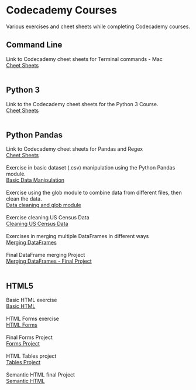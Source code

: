 # Codecademy Courses
Various exercises and cheet sheets while completing Codecademy courses.
<br/> 
## Command Line  
Link to Codecademy cheet sheets for Terminal commands - Mac  
[Cheet Sheets](https://github.com/Archie722/Codecademy_Courses/tree/master/CommandLine/Cheat%20sheets)
<br/>
<br/>
## Python 3
Link to the Codecademy cheet sheets for the Python 3 Course.<br/>
[Cheet Sheets](https://github.com/Archie722/Codecademy_Courses/tree/master/Python3_Course/Python%20-%20Cheet%20Sheets)
<br/>
<br/>
## Python Pandas
Link to Codecademy cheet sheets for Pandas and Regex<br/>
[Cheet Sheets](https://github.com/Archie722/Codecademy_Courses/tree/master/Pandas_Course/Pandas_and_Regex_Cheet_Sheets)<br/><br/>
Exercise in basic dataset (.csv) manipulation using the Python Pandas module.  
[Basic Data Manipulation](https://github.com/Archie722/Codecademy_Courses/blob/master/Pandas_Course/Ad_Clicks/ad_clicks.ipynb)  <br/>
<br/>
Exercise using the glob module to combine data from different files, then clean the data.  
[Data cleaning and glob module](https://github.com/Archie722/Codecademy_Courses/blob/master/Pandas_Course/Cleaning_Data/glob_example/glob_example.ipynb)<br/><br/>
Exercise cleaning US Census Data<br/>
[Cleaning US Census Data](https://github.com/Archie722/Codecademy_Courses/blob/master/Pandas_Course/Cleaning_Data/Cleaning_US_Census_data/Cleaning_US_Census_Data.ipynb)<br/><br/>
Exercises in merging multiple DataFrames in different ways<br/>
[Merging DataFrames](https://github.com/Archie722/Codecademy_Courses/blob/master/Pandas_Course/Merging_DataFrames/Working_with_multiple_DataFrames.ipynb)<br/><br/>
Final DataFrame merging Project<br/>
[Merging DataFrames - Final Project](https://github.com/Archie722/Codecademy_Courses/blob/master/Pandas_Course/Merging_DataFrames_Project/Page_Visits_Funnel.ipynb)<br/><br/>
## HTML5
Basic HTML exercise</br>
[Basic HTML](https://github.com/Archie722/Codecademy_Courses/tree/master/HTML5/Basics)</br></br>
HTML Forms exercise</br>
[HTML Forms](https://github.com/Archie722/Codecademy_Courses/tree/master/HTML5/Forms)</br></br>
Final Forms Project</br>
[Forms Project](https://github.com/Archie722/Codecademy_Courses/tree/master/HTML5/Forms_final_project)</br></br>
HTML Tables project</br>
[Tables Project](https://github.com/Archie722/Codecademy_Courses/tree/master/HTML5/Table_Project)</br></br>
Semantic HTML final Project</br>
[Semantic HTML](https://github.com/Archie722/Codecademy_Courses/tree/master/HTML5/Semantic_HTML_Project)</br></br>





















